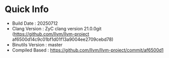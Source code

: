 # Quick Info
* Build Date : 20250712
* Clang Version : ZyC clang version 21.0.0git (https://github.com/llvm/llvm-project af6500d14c9c01bf1d01f13a9004ee2709cebd78)
* Binutils Version : master
* Compiled Based : https://github.com/llvm/llvm-project/commit/af6500d1

